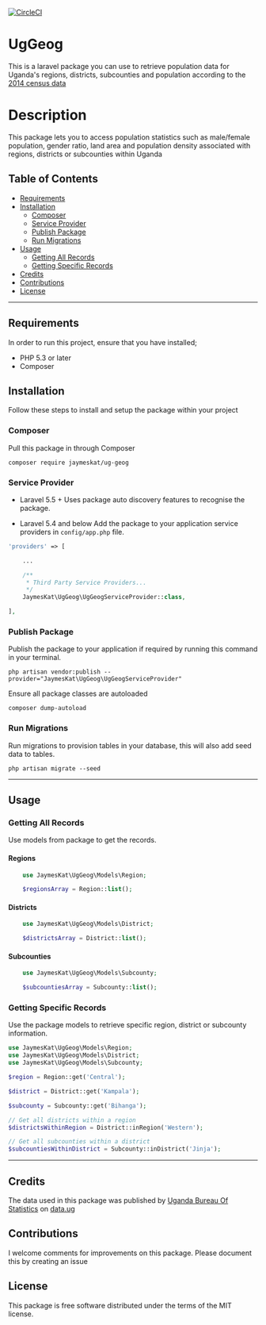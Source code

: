 [![CircleCI](https://circleci.com/gh/JaymesKat/UgGeog.svg?style=svg)](https://circleci.com/gh/JaymesKat/UgGeog)

# UgGeog
This is a laravel package you can use to retrieve population data for Uganda's regions, districts, subcounties and population according to the [2014 census data](http://catalog.data.ug/dataset/2014-census-data/resource/a7aff54f-a3e1-408c-94b4-cb28dde3c7dd)

# Description

This package lets you to access population statistics such as male/female population, gender ratio, land area and population density associated with regions, districts or subcounties within Uganda

## Table of Contents

- [Requirements](#requirements)
- [Installation](#installation)
    - [Composer](#composer)
    - [Service Provider](#service-provider)
    - [Publish Package](#publish-package)
    - [Run Migrations](#run-migrations)
- [Usage](#usage)
    - [Getting All Records](#getting-records)
    - [Getting Specific Records](#getting-specific-records)
- [Credits](#credits)
- [Contributions](#contributions)
- [License](#license)

---

## Requirements
In order to run this project, ensure that you have installed;
- PHP 5.3 or later
- Composer 

## Installation

Follow these steps to install and setup the package within your project

### Composer

Pull this package in through Composer
```
composer require jaymeskat/ug-geog
```

### Service Provider
* Laravel 5.5 +
Uses package auto discovery features to recognise the package.

* Laravel 5.4 and below
Add the package to your application service providers in `config/app.php` file.

```php
'providers' => [

    ...

    /**
     * Third Party Service Providers...
     */
    JaymesKat\UgGeog\UgGeogServiceProvider::class,

],
```

### Publish Package

Publish the package to your application if required by running this command in your terminal.

    php artisan vendor:publish --provider="JaymesKat\UgGeog\UgGeogServiceProvider"

Ensure all package classes are autoloaded
    
    composer dump-autoload


### Run Migrations

Run migrations to provision tables in your database, this will also add seed data to tables.

    php artisan migrate --seed


---

## Usage

### Getting All Records

Use models from package to get the records.

#### Regions
    
```php
    use JaymesKat\UgGeog\Models\Region;

    $regionsArray = Region::list();

```

#### Districts

```php
    use JaymesKat\UgGeog\Models\District;

    $districtsArray = District::list();

```

#### Subcounties
    
```php
    use JaymesKat\UgGeog\Models\Subcounty;

    $subcountiesArray = Subcounty::list();
```

### Getting Specific Records

Use the package models to retrieve specific region, district or subcounty information.

```php
use JaymesKat\UgGeog\Models\Region;
use JaymesKat\UgGeog\Models\District;
use JaymesKat\UgGeog\Models\Subcounty;

$region = Region::get('Central');

$district = District::get('Kampala');

$subcounty = Subcounty::get('Bihanga');

// Get all districts within a region
$districtsWithinRegion = District::inRegion('Western');

// Get all subcounties within a district
$subcountiesWithinDistrict = Subcounty::inDistrict('Jinja');

```

---
## Credits

The data used in this package was published by [Uganda Bureau Of Statistics](https://www.ubos.org) on [data.ug](http://catalog.data.ug/dataset/2014-census-data/resource/a7aff54f-a3e1-408c-94b4-cb28dde3c7dd) 

## Contributions
I welcome comments for improvements on this package. Please document this by creating an issue


## License
This package is free software distributed under the terms of the MIT license.
